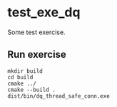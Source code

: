 # test_exe_dq

Some test exercise.

## Run exercise

```
mkdir build
cd build
cmake ../
cmake --build .
dist/bin/dq_thread_safe_conn.exe
```
